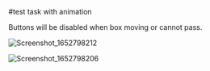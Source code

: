 #test task with animation

Buttons will be disabled when box moving or cannot pass.


![Screenshot_1652798212](https://user-images.githubusercontent.com/88509809/168838641-163bef3f-26f9-4768-95dc-e415f0dcf33b.png)

![Screenshot_1652798206](https://user-images.githubusercontent.com/88509809/168838787-ff9776d4-ac84-44ff-91d0-7f441c8cdd86.png)
